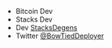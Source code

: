 - Bitcoin Dev
- Stacks Dev
- Dev [StacksDegens](https://twitter.com/StacksDegens) 
- Twitter [@BowTiedDeployer](https://twitter.com/BowTiedDeployer)

<!---
BowTiedDeployer/BowTiedDeployer is a ✨ special ✨ repository because its `README.md` (this file) appears on your GitHub profile.
You can click the Preview link to take a look at your changes.
--->
